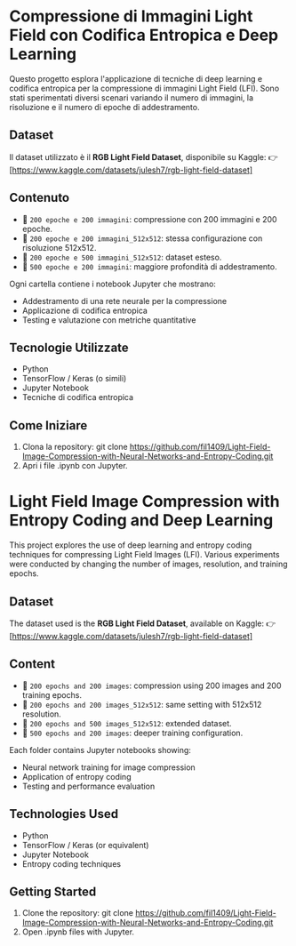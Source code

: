 # Compressione di Immagini Light Field con Codifica Entropica e Deep Learning

Questo progetto esplora l'applicazione di tecniche di deep learning e codifica entropica per la compressione di immagini Light Field (LFI). Sono stati sperimentati diversi scenari variando il numero di immagini, la risoluzione e il numero di epoche di addestramento.

## Dataset

Il dataset utilizzato è il **RGB Light Field Dataset**, disponibile su Kaggle:
👉 [https://www.kaggle.com/datasets/julesh7/rgb-light-field-dataset]

## Contenuto

- 📂 `200 epoche e 200 immagini`: compressione con 200 immagini e 200 epoche.
- 📂 `200 epoche e 200 immagini_512x512`: stessa configurazione con risoluzione 512x512.
- 📂 `200 epoche e 500 immagini_512x512`: dataset esteso.
- 📂 `500 epoche e 200 immagini`: maggiore profondità di addestramento.

Ogni cartella contiene i notebook Jupyter che mostrano:

- Addestramento di una rete neurale per la compressione
- Applicazione di codifica entropica
- Testing e valutazione con metriche quantitative

## Tecnologie Utilizzate

- Python
- TensorFlow / Keras (o simili)
- Jupyter Notebook
- Tecniche di codifica entropica

## Come Iniziare

1. Clona la repository:
   git clone https://github.com/fil1409/Light-Field-Image-Compression-with-Neural-Networks-and-Entropy-Coding.git
2. Apri i file .ipynb con Jupyter.

# Light Field Image Compression with Entropy Coding and Deep Learning

This project explores the use of deep learning and entropy coding techniques for compressing Light Field Images (LFI). Various experiments were conducted by changing the number of images, resolution, and training epochs.

## Dataset

The dataset used is the **RGB Light Field Dataset**, available on Kaggle:
👉 [https://www.kaggle.com/datasets/julesh7/rgb-light-field-dataset]

## Content

- 📂 `200 epochs and 200 images`: compression using 200 images and 200 training epochs.
- 📂 `200 epochs and 200 images_512x512`: same setting with 512x512 resolution.
- 📂 `200 epochs and 500 images_512x512`: extended dataset.
- 📂 `500 epochs and 200 images`: deeper training configuration.

Each folder contains Jupyter notebooks showing:

- Neural network training for image compression
- Application of entropy coding
- Testing and performance evaluation

## Technologies Used

- Python
- TensorFlow / Keras (or equivalent)
- Jupyter Notebook
- Entropy coding techniques

## Getting Started

1. Clone the repository:
   git clone https://github.com/fil1409/Light-Field-Image-Compression-with-Neural-Networks-and-Entropy-Coding.git
2. Open .ipynb files with Jupyter.
